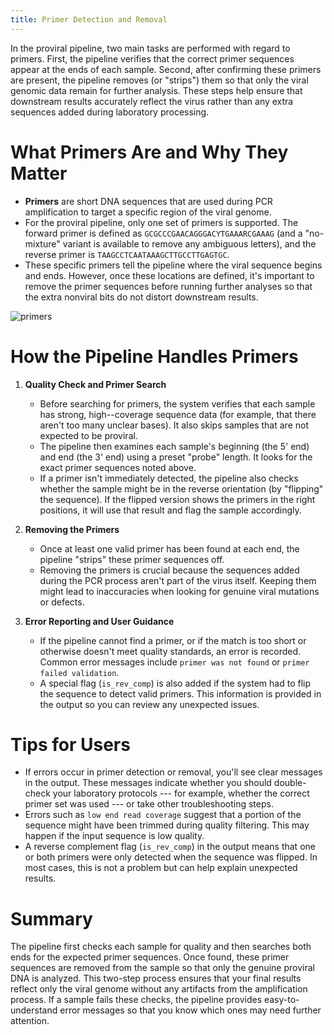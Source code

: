 ```yaml
---
title: Primer Detection and Removal
---
```


In the proviral pipeline, two main tasks are performed with regard to primers. First, the pipeline verifies that the correct primer sequences appear at the ends of each sample. Second, after confirming these primers are present, the pipeline removes (or "strips") them so that only the viral genomic data remain for further analysis. These steps help ensure that downstream results accurately reflect the virus rather than any extra sequences added during laboratory processing.

# What Primers Are and Why They Matter

- **Primers** are short DNA sequences that are used during PCR amplification to target a specific region of the viral genome.
- For the proviral pipeline, only one set of primers is supported. The forward primer is defined as `GCGCCCGAACAGGGACYTGAAARCGAAAG` (and a "no-mixture" variant is available to remove any ambiguous letters), and the reverse primer is `TAAGCCTCAATAAAGCTTGCCTTGAGTGC`.
- These specific primers tell the pipeline where the viral sequence begins and ends. However, once these locations are defined, it's important to remove the primer sequences before running further analyses so that the extra nonviral bits do not distort downstream results.

![primers](https://cdn.kastatic.org/ka-perseus-images/6d0650905be0b38de294f614a5449d9559d3387a.png)

# How the Pipeline Handles Primers

1. **Quality Check and Primer Search**
   - Before searching for primers, the system verifies that each sample has strong, high--coverage sequence data (for example, that there aren't too many unclear bases). It also skips samples that are not expected to be proviral.
   - The pipeline then examines each sample's beginning (the 5' end) and end (the 3' end) using a preset "probe" length. It looks for the exact primer sequences noted above.
   - If a primer isn't immediately detected, the pipeline also checks whether the sample might be in the reverse orientation (by "flipping" the sequence). If the flipped version shows the primers in the right positions, it will use that result and flag the sample accordingly.

2. **Removing the Primers**
   - Once at least one valid primer has been found at each end, the pipeline "strips" these primer sequences off.
   - Removing the primers is crucial because the sequences added during the PCR process aren't part of the virus itself. Keeping them might lead to inaccuracies when looking for genuine viral mutations or defects.

3. **Error Reporting and User Guidance**
   - If the pipeline cannot find a primer, or if the match is too short or otherwise doesn't meet quality standards, an error is recorded. Common error messages include `primer was not found` or `primer failed validation`.
   - A special flag (`is_rev_comp`) is also added if the system had to flip the sequence to detect valid primers. This information is provided in the output so you can review any unexpected issues.

# Tips for Users

- If errors occur in primer detection or removal, you'll see clear messages in the output. These messages indicate whether you should double-check your laboratory protocols --- for example, whether the correct primer set was used --- or take other troubleshooting steps.
- Errors such as `low end read coverage` suggest that a portion of the sequence might have been trimmed during quality filtering. This may happen if the input sequence is low quality.
- A reverse complement flag (`is_rev_comp`) in the output means that one or both primers were only detected when the sequence was flipped. In most cases, this is not a problem but can help explain unexpected results.

# Summary

The pipeline first checks each sample for quality and then searches both ends for the expected primer sequences. Once found, these primer sequences are removed from the sample so that only the genuine proviral DNA is analyzed. This two-step process ensures that your final results reflect only the viral genome without any artifacts from the amplification process. If a sample fails these checks, the pipeline provides easy-to-understand error messages so that you know which ones may need further attention.
